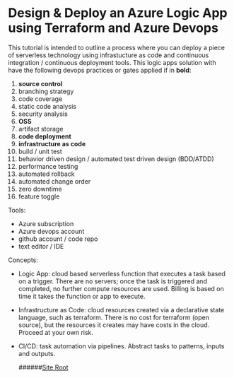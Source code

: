 # Design & Deploy an Azure Logic App using Terraform and Azure Devops

This tutorial is intended to outline a process where you can deploy a piece of serverless technology using infrastucture as code and continuous integration / continuous deployment tools.
This logic apps solution with have the following devops practices or gates applied if in __bold__:
1. __source control__
2. branching strategy
3. code coverage
4. static code analysis
5. security analysis
6. __OSS__
7. artifact storage
8. __code deployment__
9. __infrastructure as code__
10. build / unit test
11. behavior driven design / automated test driven design (BDD/ATDD)
12. performance testing
13. automated rollback
14. automated change order
15. zero downtime
16. feature toggle

Tools:
* Azure subscription
* Azure devops account
* github account / code repo
* text editor / IDE

Concepts:
* Logic App: cloud based serverless function that executes a task based on a trigger. There are no servers; once the task is triggered and completed, no further compute resources are used. Billing is based on time it takes the function or app to execute.
* Infrastructure as Code: cloud resources created via a declarative state language, such as terraform. There is no cost for terraform (open source), but the resources it creates may have costs in the cloud. Proceed at your own risk.
* CI/CD: task automation via pipelines. Abstract tasks to patterns, inputs and outputs.


  ######[Site Root](https://linuxlsr.github.io)